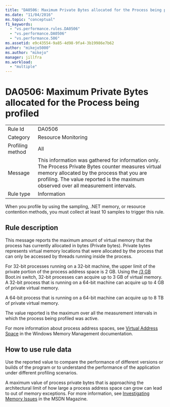 ```yaml
---
title: "DA0506: Maximum Private Bytes allocated for the Process being profiled | Microsoft Docs"
ms.date: "11/04/2016"
ms.topic: "conceptual"
f1_keywords: 
  - "vs.performance.rules.DA0506"
  - "vs.performance.DA0506"
  - "vs.performance.506"
ms.assetid: e9c43554-9a85-4d98-9fa4-3b19986e7b62
author: "mikejo5000"
ms.author: "mikejo"
manager: jillfra
ms.workload: 
  - "multiple"
---
```

# DA0506: Maximum Private Bytes allocated for the Process being profiled

|||  
|-|-|  
|Rule Id|DA0506|  
|Category|Resource Monitoring|  
|Profiling method|All|  
|Message|This information was gathered for information only. The Process Private Bytes counter measures virtual memory allocated by the process that you are profiling. The value reported is the maximum observed over all measurement intervals.|  
|Rule type|Information|  

 When you profile by using the sampling, .NET memory, or resource contention methods, you must collect at least 10 samples to trigger this rule.  

## Rule description  
 This message reports the maximum amount of virtual memory that the process has currently allocated in bytes (Private bytes). Private bytes represents virtual memory locations that were allocated by the process that can only be accessed by threads running inside the process.  

 For 32-bit processes running on a 32-bit machine, the upper limit of the private portion of the process address space is 2 GB. Using the [/3 GB](http://go.microsoft.com/fwlink/?LinkId=177831) Boot.ini switch, 32-bit processes can acquire up to 3 GB of virtual memory. A 32-bit process that is running on a 64-bit machine can acquire up to 4 GB of private virtual memory.  

 A 64-bit process that is running on a 64-bit machine can acquire up to 8 TB of private virtual memory.  

 The value reported is the maximum over all the measurement intervals in which the process being profiled was active.  

 For more information about process address spaces, see [Virtual Address Space](http://go.microsoft.com/fwlink/?LinkId=177832) in the Windows Memory Management documentation.  

## How to use rule data  
 Use the reported value to compare the performance of different versions or builds of the program or to understand the performance of the application under different profiling scenarios.  

 A maximum value of process private bytes that is approaching the architectural limit of how large a process address space can grow can lead to out of memory exceptions. For more information, see [Investigating Memory Issues](http://go.microsoft.com/fwlink/?LinkID=177833) in the MSDN Magazine.